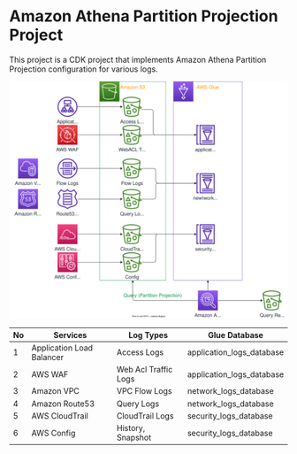 # Amazon Athena Partition Projection Project

This project is a CDK project that implements Amazon Athena Partition Projection configuration for various logs.

![](docs/architecture.drawio.svg)

| No | Services                | Log Types | Glue Database |
|----|------------------------|------------|---------------|
| 1  | Application Load Balancer | Access Logs |application_logs_database|
| 2  | AWS WAF                  | Web Acl Traffic Logs|application_logs_database|
| 3  | Amazon VPC               | VPC Flow Logs|network_logs_database|
| 4  | Amazon Route53           | Query Logs|network_logs_database|
| 5  | AWS CloudTrail           |CloudTrail Logs|security_logs_database|
| 6  | AWS Config               |History, Snapshot|security_logs_database|




